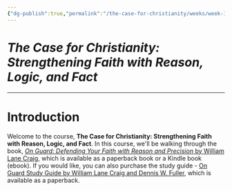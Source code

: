```yaml
---
{"dg-publish":true,"permalink":"/the-case-for-christianity/weeks/week-1-aug-20-2025/","noteIcon":""}
---
```


# *The Case for Christianity: Strengthening Faith with Reason, Logic, and Fact*

---
# Introduction 
Welcome to the course, **The Case for Christianity: Strengthening Faith with Reason, Logic, and Fact**. In this course, we'll be walking through the book, [*On Guard: Defending Your Faith with Reason and Precision* by William Lane Craig](https://www.amazon.com/Guard-Defending-Faith-Reason-Precision/dp/1434764885/), which is available as a paperback book or a Kindle book (ebook). If you would like, you can also purchase the study guide - [On Guard Study Guide by William Lane Craig and Dennis W. Fuller](https://www.amazon.com/Guard-Study-Guide-William-Craig/dp/1452889589/), which is available as a paperback. 
